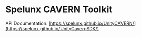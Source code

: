 # Spelunx CAVERN Toolkit

API Documentation: [https://spelunx.github.io/UnityCAVERN/](https://spelunx.github.io/UnityCavernSDK/)
